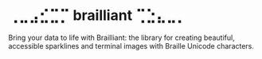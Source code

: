 # ⢀⣀⣠⣊⣉⡉ brailliant ⢉⣑⣄⣀⡀
Bring your data to life with Brailliant: the library for creating beautiful, accessible sparklines and terminal images with Braille Unicode characters.
